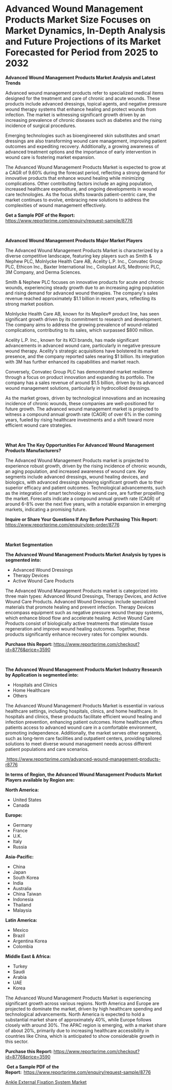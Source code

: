 <p><h1>Advanced Wound Management Products Market Size Focuses on Market Dynamics, In-Depth Analysis and Future Projections of its Market Forecasted for Period from 2025 to 2032</h1></p><p><strong>Advanced Wound Management Products Market Analysis and Latest Trends</strong></p>
<p><p>Advanced wound management products refer to specialized medical items designed for the treatment and care of chronic and acute wounds. These products include advanced dressings, topical agents, and negative pressure wound therapy systems that enhance healing and protect wounds from infection. The market is witnessing significant growth driven by an increasing prevalence of chronic diseases such as diabetes and the rising incidence of surgical procedures. </p><p>Emerging technologies such as bioengineered skin substitutes and smart dressings are also transforming wound care management, improving patient outcomes and expediting recovery. Additionally, a growing awareness of advanced treatment options and the importance of early intervention in wound care is fostering market expansion. </p><p>The Advanced Wound Management Products Market is expected to grow at a CAGR of 9.60% during the forecast period, reflecting a strong demand for innovative products that enhance wound healing while minimizing complications. Other contributing factors include an aging population, increased healthcare expenditure, and ongoing developments in wound care technologies. As the focus shifts towards patient-centric care, the market continues to evolve, embracing new solutions to address the complexities of wound management effectively.</p></p>
<p><strong>Get a Sample PDF of the Report:&nbsp;</strong> <a href="https://www.reportprime.com/enquiry/request-sample/8776?utm_campaign=3359&utm_medium=2&utm_source=Github&utm_content=ia&utm_term=20032025&utm_id=advanced-wound-management-products">https://www.reportprime.com/enquiry/request-sample/8776</a></p>
<p>&nbsp;</p>
<p><strong>Advanced Wound Management Products Major Market Players</strong></p>
<p><p>The Advanced Wound Management Products Market is characterized by a diverse competitive landscape, featuring key players such as Smith & Nephew PLC, Molnlycke Health Care AB, Acelity L.P. Inc., Convatec Group PLC, Ethicon Inc., Baxter International Inc., Coloplast A/S, Medtronic PLC, 3M Company, and Derma Sciences. </p><p>Smith & Nephew PLC focuses on innovative products for acute and chronic wounds, experiencing steady growth due to an increasing aging population and rising demand for advanced wound therapies. The company's sales revenue reached approximately $1.1 billion in recent years, reflecting its strong market position.</p><p>Molnlycke Health Care AB, known for its Mepilex® product line, has seen significant growth driven by its commitment to research and development. The company aims to address the growing prevalence of wound-related complications, contributing to its sales, which surpassed $800 million.</p><p>Acelity L.P. Inc., known for its KCI brands, has made significant advancements in advanced wound care, particularly in negative pressure wound therapy. Acelity's strategic acquisitions have bolstered its market presence, and the company reported sales nearing $1 billion. Its integration with 3M has further enhanced its capabilities and market reach.</p><p>Conversely, Convatec Group PLC has demonstrated market resilience through a focus on product innovation and expanding its portfolio. The company has a sales revenue of around $1.5 billion, driven by its advanced wound management solutions, particularly in hydrocolloid dressings.</p><p>As the market grows, driven by technological innovations and an increasing incidence of chronic wounds, these companies are well-positioned for future growth. The advanced wound management market is projected to witness a compound annual growth rate (CAGR) of over 6% in the coming years, fueled by rising healthcare investments and a shift toward more efficient wound care strategies.</p></p>
<p>&nbsp;</p>
<p><strong>What Are The Key Opportunities For Advanced Wound Management Products Manufacturers?</strong></p>
<p><p>The Advanced Wound Management Products market is projected to experience robust growth, driven by the rising incidence of chronic wounds, an aging population, and increased awareness of wound care. Key segments include advanced dressings, wound healing devices, and biologics, with advanced dressings showing significant growth due to their superior efficacy and patient outcomes. Technological advancements, such as the integration of smart technology in wound care, are further propelling the market. Forecasts indicate a compound annual growth rate (CAGR) of around 6-8% over the next five years, with a notable expansion in emerging markets, indicating a promising future.</p></p>
<p><strong>Inquire or Share Your Questions If Any Before Purchasing This Report:</strong> <a href="https://www.reportprime.com/enquiry/pre-order/8776?utm_campaign=3359&utm_medium=2&utm_source=Github&utm_content=ia&utm_term=20032025&utm_id=advanced-wound-management-products">https://www.reportprime.com/enquiry/pre-order/8776</a></p>
<p>&nbsp;</p>
<p><strong>Market Segmentation</strong></p>
<p><strong>The Advanced Wound Management Products Market Analysis by types is segmented into:</strong></p>
<p><ul><li>Advanced Wound Dressings</li><li>Therapy Devices</li><li>Active Wound Care Products</li></ul></p>
<p><p>The Advanced Wound Management Products market is categorized into three main types: Advanced Wound Dressings, Therapy Devices, and Active Wound Care Products. Advanced Wound Dressings include specialized materials that promote healing and prevent infection. Therapy Devices encompass equipment such as negative pressure wound therapy systems, which enhance blood flow and accelerate healing. Active Wound Care Products consist of biologically active treatments that stimulate tissue regeneration and improve wound healing outcomes. Together, these products significantly enhance recovery rates for complex wounds.</p></p>
<p><strong>Purchase this Report:&nbsp;</strong><a href="https://www.reportprime.com/checkout?id=8776&price=3590&utm_campaign=3359&utm_medium=2&utm_source=Github&utm_content=ia&utm_term=20032025&utm_id=advanced-wound-management-products">https://www.reportprime.com/checkout?id=8776&price=3590</a></p>
<p>&nbsp;</p>
<p><strong>The Advanced Wound Management Products Market Industry Research by Application is segmented into:</strong></p>
<p><ul><li>Hospitals and Clinics</li><li>Home Healthcare</li><li>Others</li></ul></p>
<p><p>The Advanced Wound Management Products Market is essential in various healthcare settings, including hospitals, clinics, and home healthcare. In hospitals and clinics, these products facilitate efficient wound healing and infection prevention, enhancing patient outcomes. Home healthcare offers patients access to advanced wound care in a comfortable environment, promoting independence. Additionally, the market serves other segments, such as long-term care facilities and outpatient centers, providing tailored solutions to meet diverse wound management needs across different patient populations and care scenarios.</p></p>
<p><a href="https://www.reportprime.com/advanced-wound-management-products-r8776?utm_campaign=3359&utm_medium=2&utm_source=Github&utm_content=ia&utm_term=20032025&utm_id=advanced-wound-management-products">&nbsp;https://www.reportprime.com/advanced-wound-management-products-r8776</a></p>
<p><strong>In terms of Region, the Advanced Wound Management Products Market Players available by Region are:</strong></p>
<p>
    <p> <strong> North America: </strong>
        <ul>
            <li>United States</li>
            <li>Canada</li>
        </ul>
        </p> 
    <p> <strong> Europe: </strong>
        <ul>
            <li>Germany</li>
            <li>France</li>
            <li>U.K.</li>
            <li>Italy</li>
            <li>Russia</li>
        </ul>
        </p> 
    <p> <strong> Asia-Pacific: </strong>
        <ul>
            <li>China</li>
            <li>Japan</li>
            <li>South Korea</li>
            <li>India</li>
            <li>Australia</li>
            <li>China Taiwan</li>
            <li>Indonesia</li>
            <li>Thailand</li>
            <li>Malaysia</li>
        </ul>
        </p> 
    <p> <strong> Latin America: </strong>
        <ul>
            <li>Mexico</li>
            <li>Brazil</li>
            <li>Argentina Korea</li>
            <li>Colombia</li>
        </ul>
        </p> 
    <p> <strong> Middle East & Africa: </strong>
        <ul>
            <li>Turkey</li>
            <li>Saudi</li>
            <li>Arabia</li>
            <li>UAE</li>
            <li>Korea</li>
        </ul>
    </p>
    </p>
<p><p>The Advanced Wound Management Products Market is experiencing significant growth across various regions. North America and Europe are projected to dominate the market, driven by high healthcare spending and technological advancements. North America is expected to hold a substantial market share of approximately 40%, while Europe follows closely with around 30%. The APAC region is emerging, with a market share of about 20%, primarily due to increasing healthcare accessibility in countries like China, which is anticipated to show considerable growth in this sector.</p></p>
<p><strong>Purchase this Report: </strong><a href="https://www.reportprime.com/checkout?id=8776&price=3590&utm_campaign=3359&utm_medium=2&utm_source=Github&utm_content=ia&utm_term=20032025&utm_id=advanced-wound-management-products">https://www.reportprime.com/checkout?id=8776&price=3590</a></p>
<p>&nbsp;<strong>Get a Sample PDF of the Report:&nbsp;&nbsp;</strong><a href="https://www.reportprime.com/enquiry/request-sample/8776?utm_campaign=3359&utm_medium=2&utm_source=Github&utm_content=ia&utm_term=20032025&utm_id=advanced-wound-management-products">https://www.reportprime.com/enquiry/request-sample/8776</a></p>
<p><strong></strong></p>
<p><p><a href="https://github.com/joshuagarcia509/Market-Research-Report-List-1/blob/main/ankle-external-fixation-system-market.md?utm_campaign=3359&utm_medium=2&utm_source=Github&utm_content=ia&utm_term=20032025&utm_id=advanced-wound-management-products">Ankle External Fixation System Market</a></p></p>
